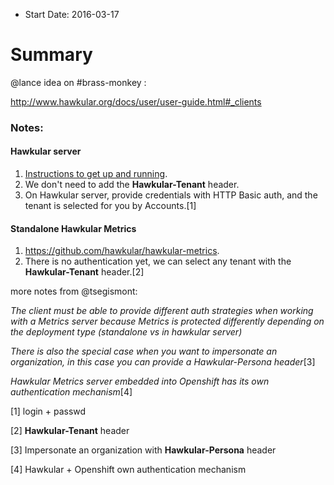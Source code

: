 - Start Date: 2016-03-17

# Summary

@lance idea on #brass-monkey :

http://www.hawkular.org/docs/user/user-guide.html#_clients


### Notes:

#### Hawkular server

1. [Instructions to get up and running](http://www.hawkular.org/docs/user/quick-start.html).
2. We don't need to add the **Hawkular-Tenant** header.
3. On Hawkular server, provide credentials with HTTP Basic auth, and the tenant is selected for you by Accounts.[1]

#### Standalone Hawkular Metrics

1. https://github.com/hawkular/hawkular-metrics.
2. There is no authentication yet, we can select any tenant with the **Hawkular-Tenant** header.[2]

more notes from @tsegismont:

_The client must be able to provide different auth strategies when working with a Metrics server because Metrics is protected differently depending on the deployment type (standalone vs in hawkular server)_

_There is also the special case when you want to impersonate an organization, in this case you can provide a Hawkular-Persona header_[3]

_Hawkular Metrics server embedded into Openshift has its own authentication mechanism_[4]

[1] login + passwd

[2] **Hawkular-Tenant** header

[3] Impersonate an organization with **Hawkular-Persona** header

[4] Hawkular + Openshift own authentication mechanism
